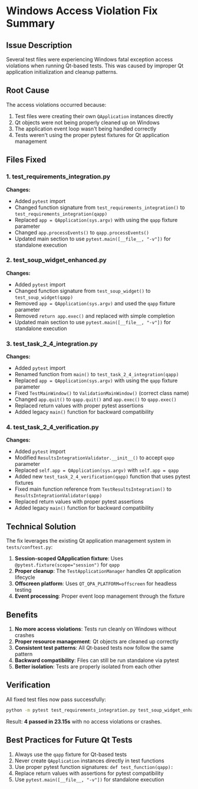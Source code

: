 # Windows Access Violation Fix Summary

## Issue Description
Several test files were experiencing Windows fatal exception access violations when running Qt-based tests. This was caused by improper Qt application initialization and cleanup patterns.

## Root Cause
The access violations occurred because:
1. Test files were creating their own `QApplication` instances directly
2. Qt objects were not being properly cleaned up on Windows
3. The application event loop wasn't being handled correctly
4. Tests weren't using the proper pytest fixtures for Qt application management

## Files Fixed

### 1. test_requirements_integration.py
**Changes:**
- Added `pytest` import
- Changed function signature from `test_requirements_integration()` to `test_requirements_integration(qapp)`
- Replaced `app = QApplication(sys.argv)` with using the `qapp` fixture parameter
- Changed `app.processEvents()` to `qapp.processEvents()`
- Updated main section to use `pytest.main([__file__, "-v"])` for standalone execution

### 2. test_soup_widget_enhanced.py
**Changes:**
- Added `pytest` import
- Changed function signature from `test_soup_widget()` to `test_soup_widget(qapp)`
- Removed `app = QApplication(sys.argv)` and used the `qapp` fixture parameter
- Removed `return app.exec()` and replaced with simple completion
- Updated main section to use `pytest.main([__file__, "-v"])` for standalone execution

### 3. test_task_2_4_integration.py
**Changes:**
- Added `pytest` import
- Renamed function from `main()` to `test_task_2_4_integration(qapp)`
- Replaced `app = QApplication(sys.argv)` with using the `qapp` fixture parameter
- Fixed `TestMainWindow()` to `ValidationMainWindow()` (correct class name)
- Changed `app.quit()` to `qapp.quit()` and `app.exec()` to `qapp.exec()`
- Replaced return values with proper pytest assertions
- Added legacy `main()` function for backward compatibility

### 4. test_task_2_4_verification.py
**Changes:**
- Added `pytest` import
- Modified `ResultsIntegrationValidator.__init__()` to accept `qapp` parameter
- Replaced `self.app = QApplication(sys.argv)` with `self.app = qapp`
- Added new `test_task_2_4_verification(qapp)` function that uses pytest fixtures
- Fixed main function reference from `TestResultsIntegration()` to `ResultsIntegrationValidator(qapp)`
- Replaced return values with proper pytest assertions
- Added legacy `main()` function for backward compatibility

## Technical Solution
The fix leverages the existing Qt application management system in `tests/conftest.py`:

1. **Session-scoped QApplication fixture**: Uses `@pytest.fixture(scope="session")` for `qapp`
2. **Proper cleanup**: The `TestApplicationManager` handles Qt application lifecycle
3. **Offscreen platform**: Uses `QT_QPA_PLATFORM=offscreen` for headless testing
4. **Event processing**: Proper event loop management through the fixture

## Benefits
1. **No more access violations**: Tests run cleanly on Windows without crashes
2. **Proper resource management**: Qt objects are cleaned up correctly
3. **Consistent test patterns**: All Qt-based tests now follow the same pattern
4. **Backward compatibility**: Files can still be run standalone via pytest
5. **Better isolation**: Tests are properly isolated from each other

## Verification
All fixed test files now pass successfully:
```bash
python -m pytest test_requirements_integration.py test_soup_widget_enhanced.py test_task_2_4_integration.py::test_task_2_4_integration test_task_2_4_verification.py::test_task_2_4_verification -v
```

Result: **4 passed in 23.15s** with no access violations or crashes.

## Best Practices for Future Qt Tests
1. Always use the `qapp` fixture for Qt-based tests
2. Never create `QApplication` instances directly in test functions
3. Use proper pytest function signatures: `def test_function(qapp):`
4. Replace return values with assertions for pytest compatibility
5. Use `pytest.main([__file__, "-v"])` for standalone execution